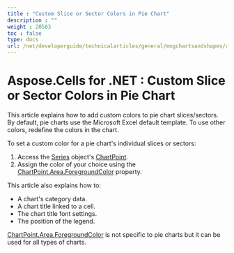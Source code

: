 ```yaml
---
title : "Custom Slice or Sector Colors in Pie Chart" 
description : "" 
weight : 20503 
toc : false
type: docs
url: /net/developerguide/technicalarticles/general/mngchartsandshapes/custom+slice+or+sector+colors+in+pie+chart/
---
```


# Aspose.Cells for .NET : Custom Slice or Sector Colors in Pie Chart


This article explains how to add custom colors to pie chart slices/sectors. By default, pie charts use the Microsoft Excel default template. To use other colors, redefine the colors in the chart.

To set a custom color for a pie chart's individual slices or sectors:

1.  Access the [Series](https://apireference.aspose.com/net/cells/aspose.cells.charts/series) object's [ChartPoint](https://apireference.aspose.com/net/cells/aspose.cells.charts/chartpoint).
2.  Assign the color of your choice using the [ChartPoint.Area.ForegroundColor](https://apireference.aspose.com/net/cells/aspose.cells.drawing/area/properties/foregroundcolor) property.

This article also explains how to:

*   A chart's category data.
*   A chart title linked to a cell.
*   The chart title font settings.
*   The position of the legend.

[ChartPoint.Area.ForegroundColor](https://apireference.aspose.com/net/cells/aspose.cells.drawing/area/properties/foregroundcolor) is not specific to pie charts but it can be used for all types of charts.

